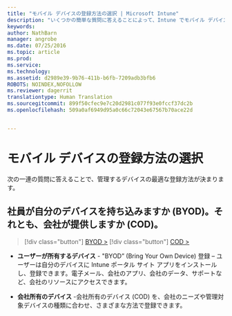 ```yaml
---
title: "モバイル デバイスの登録方法の選択 | Microsoft Intune"
description: "いくつかの簡単な質問に答えることによって、Intune でモバイル デバイスを登録する方法を決定する"
keywords: 
author: NathBarn
manager: angrobe
ms.date: 07/25/2016
ms.topic: article
ms.prod: 
ms.service: 
ms.technology: 
ms.assetid: d2989e39-9b76-411b-b6fb-7209adb3bfb6
ROBOTS: NOINDEX,NOFOLLOW
ms.reviewer: dagerrit
translationtype: Human Translation
ms.sourcegitcommit: 899f50cfec9e7c20d2981c077f93e0fccf37dc2b
ms.openlocfilehash: 509a0af6949d95a0c66c72043e67567b70ace22d


---
```


# モバイル デバイスの登録方法の選択

次の一連の質問に答えることで、管理するデバイスの最適な登録方法が決まります。

## **社員が自分のデバイスを持ち込みますか (BYOD)。それとも、会社が提供しますか (COD)。**

> [!div class="button"]
[BYOD >](choose-how-to-enroll-devices2.md)
> [!div class="button"]
[COD >](choose-how-to-enroll-devices3.md)

- **ユーザーが所有するデバイス** - "BYOD” (Bring Your Own Device) 登録 – ユーザーは自分のデバイスに Intune ポータル サイト アプリをインストールし、登録できます。電子メール、会社のアプリ、会社のデータ、サポートなど、会社のリソースにアクセスできます。  

- **会社所有のデバイス** -会社所有のデバイス (COD) を、会社のニーズや管理対象デバイスの種類に合わせ、さまざまな方法で登録できます。



<!--HONumber=Sep16_HO2-->


